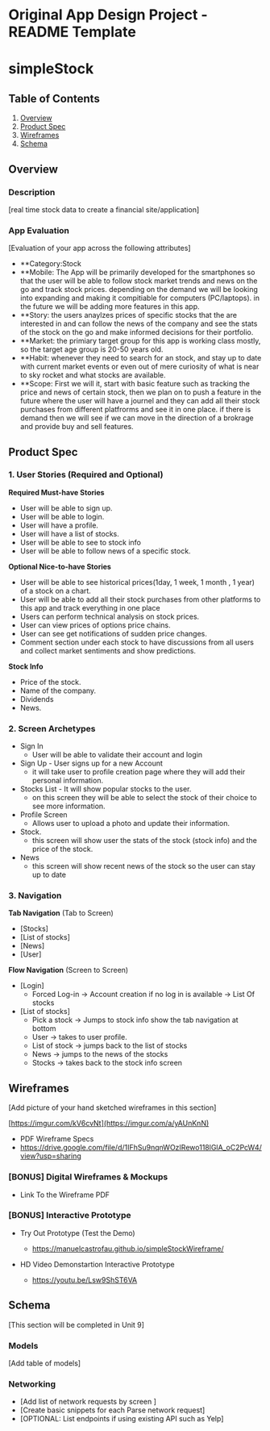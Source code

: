 Original App Design Project - README Template
===

# simpleStock

## Table of Contents
1. [Overview](#Overview)
1. [Product Spec](#Product-Spec)
1. [Wireframes](#Wireframes)
2. [Schema](#Schema)

## Overview
### Description
[real time stock data to create a financial site/application]

### App Evaluation
[Evaluation of your app across the following attributes]
- **Category:Stock
- **Mobile: The App will be primarily developed for the smartphones so that the user will be able to follow stock market trends and news on the go and track stock prices. depending on the demand we will be looking into expanding and making it compitiable for computers (PC/laptops). in the future we will be adding more features in this app.
- **Story: the users anaylzes prices of specific stocks that the are interested in and can follow the news of the company and see the stats of the stock on the go and make informed decisions for their portfolio.
- **Market: the primiary target group for this app is working class mostly, so the target age group is 20-50 years old.
- **Habit: whenever they need to search for an stock, and stay up to date with current market events or even out of mere curiosity of what is near to sky rocket and what stocks are available.
- **Scope: First we will it, start with basic feature such as tracking the price and news of certain stock, then we plan on to push a feature in the future where the user will have a journel and they can add all their stock purchases from different platfrorms and see it in one place. if there is demand then we will see if we can move in the direction of a brokrage and provide buy and sell features.

## Product Spec

### 1. User Stories (Required and Optional)

**Required Must-have Stories**
* User will be able to sign up. 
* User will be able to login.
* User will have a profile.
* User will have a list of stocks.
* User will be able to see to stock info
* User will be able to follow news of a specific stock.



**Optional Nice-to-have Stories**
* User will be able to see historical prices(1day, 1 week, 1 month , 1 year) of a stock on a chart.
* User will be able to add all their stock purchases from other platforms to this app and track everything in one place
* Users can perform technical analysis on stock prices.
* User can view prices of options price chains.
* User can see get notifications of sudden price changes.
* Comment section under each stock to have discussions from all users and collect market sentiments and show predictions.


**Stock Info**

* Price of the stock. 
* Name of the company. 
* Dividends  
* News. 




### 2. Screen Archetypes
* Sign In 
   * User will be able to validate their account and login
* Sign Up - User signs up for a new Account
   * it will take user to profile creation page where they will add their personal information.
* Stocks List - It will show popular stocks to the user.
   * on this screen they will be able to select the stock of their choice to see more information.
* Profile Screen 
   * Allows user to upload a photo and update their information.
* Stock.
   * this screen will show user the stats of the stock (stock info) and the price of the stock.
* News 
   * this screen will show recent news of the stock so the user can stay up to date


### 3. Navigation

**Tab Navigation** (Tab to Screen)

* [Stocks]
* [List of stocks]
* [News]
* [User]

**Flow Navigation** (Screen to Screen)

* [Login]
   * Forced Log-in -> Account creation if no log in is available -> List Of stocks
* [List of stocks]
   * Pick a stock -> Jumps to stock info show the tab navigation at bottom 
   * User -> takes to user profile. 
   * List of stock -> jumps back to the list of stocks
   * News -> jumps to the news of the stocks
   * Stocks -> takes back to the stock info screen

## Wireframes
[Add picture of your hand sketched wireframes in this section]

  [https://imgur.com/kV6cvNt](https://imgur.com/a/yAUnKnN)

 * PDF Wireframe Specs
  * https://drive.google.com/file/d/1IFhSu9nqnWOzIRewo118lGlA_oC2PcW4/view?usp=sharing

### [BONUS] Digital Wireframes & Mockups
* Link To the Wireframe PDF

### [BONUS] Interactive Prototype
* Try Out Prototype (Test the Demo)
  * https://manuelcastrofau.github.io/simpleStockWireframe/   

* HD Video Demonstartion Interactive Prototype
  * https://youtu.be/Lsw9ShST6VA

## Schema 
[This section will be completed in Unit 9]
### Models
[Add table of models]
### Networking
- [Add list of network requests by screen ]
- [Create basic snippets for each Parse network request]
- [OPTIONAL: List endpoints if using existing API such as Yelp]
